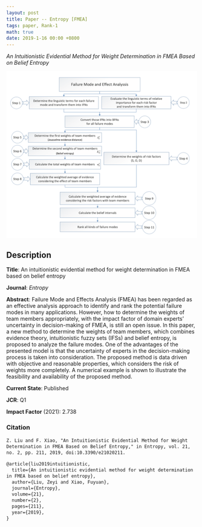 ```yaml
---
layout: post
title: Paper -- Entropy [FMEA]
tags: paper, Rank-1
math: true
date: 2019-1-16 00:00 +0800
---
```


*An Intuitionistic Evidential Method for Weight Determination in FMEA Based on Belief Entropy*

![GA](https://github.com/Samlzy/pics/raw/Samlzy-patch-1/LiuXiao02.png)


## Description

**Title**: An intuitionistic evidential method for weight determination in FMEA based on belief entropy

**Journal**: *Entropy*

**Abstract**: Failure Mode and Effects Analysis (FMEA) has been regarded as an effective analysis approach to identify and rank the potential failure modes in many applications. However, how to determine the weights of team members appropriately, with the impact factor of domain experts’ uncertainty in decision-making of FMEA, is still an open issue. In this paper, a new method to determine the weights of team members, which combines evidence theory, intuitionistic fuzzy sets (IFSs) and belief entropy, is proposed to analyze the failure modes. One of the advantages of the presented model is that the uncertainty of experts in the decision-making process is taken into consideration. The proposed method is data driven with objective and reasonable properties, which considers the risk of weights more completely. A numerical example is shown to illustrate the feasibility and availability of the proposed method.

**Current State**: Published

**JCR**: Q1

**Impact Factor** (2021): 2.738


### Citation

```
Z. Liu and F. Xiao, "An Intuitionistic Evidential Method for Weight Determination in FMEA Based on Belief Entropy," in Entropy, vol. 21, no. 2, pp. 211, 2019, doi:10.3390/e21020211.
```

```
@article{liu2019intuitionistic,
  title={An intuitionistic evidential method for weight determination in FMEA based on belief entropy},
  author={Liu, Zeyi and Xiao, Fuyuan},
  journal={Entropy},
  volume={21},
  number={2},
  pages={211},
  year={2019},
}
```
